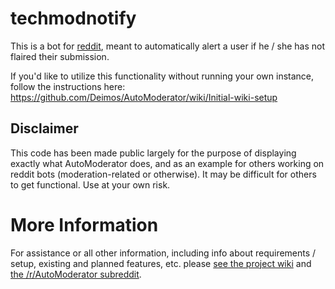 # techmodnotify
This is a bot for [reddit](http://www.reddit.com), meant to automatically alert
a user if he / she has not flaired their submission.



If you'd like to utilize this functionality without running your own instance, 
follow the instructions here: 
https://github.com/Deimos/AutoModerator/wiki/Initial-wiki-setup

## Disclaimer

This code has been made public largely for the purpose of displaying exactly 
what AutoModerator does, and as an example for others working on reddit bots 
(moderation-related or otherwise). It may be difficult for others to get 
functional. Use at your own risk.

# More Information

For assistance or all other information, including info about requirements / 
setup, existing and planned features, etc. please 
[see the project wiki](https://github.com/Deimos/AutoModerator/wiki) and 
[the /r/AutoModerator subreddit](http://www.reddit.com/r/AutoModerator).
